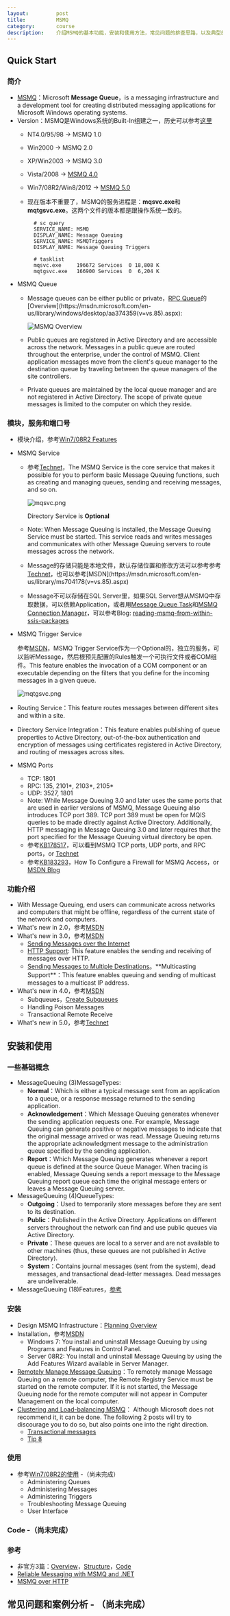 ```yaml
---
layout:         post
title:          MSMQ
category:       course
description:    介绍MSMQ的基本功能，安装和使用方法，常见问题的排查思路，以及典型的案例分析
---
```


## Quick Start

### 简介
- [MSMQ](https://technet.microsoft.com/en-us/library/cc753070(v=ws.10).aspx)：Microsoft **Message Queue**，is a messaging infrastructure and a development tool for creating distributed messaging applications for Microsoft Windows operating systems. 
- Version：MSMQ是Windows系统的Built-In组建之一，历史可以参考[这里](https://msdn.microsoft.com/en-us/library/ms711472(v=vs.85).aspx)
	- NT4.0/95/98 -> MSMQ 1.0
	- Win2000 -> MSMQ 2.0
	- XP/Win2003 -> MSMQ 3.0
	- Vista/2008 -> [MSMQ 4.0](https://technet.microsoft.com/en-us/library/cc753070(v=ws.10).aspx)
	- Win7/08R2/Win8/2012 -> [MSMQ 5.0](https://technet.microsoft.com/en-us/library/cc732184(v=ws.11).aspx)
	- 现在版本不重要了，MSMQ的服务进程是：**mqsvc.exe**和**mqtgsvc.exe**。这两个文件的版本都是跟操作系统一致的。

			# sc query
			SERVICE_NAME: MSMQ
			DISPLAY_NAME: Message Queuing
			SERVICE_NAME: MSMQTriggers
			DISPLAY_NAME: Message Queuing Triggers

			# tasklist
			mqsvc.exe     196672 Services  0 18,808 K
			mqtgsvc.exe   166900 Services  0  6,204 K
- MSMQ Queue
	- Message queues can be either public or private，[RPC Queue](https://msdn.microsoft.com/en-us/library/windows/desktop/aa378632(v=vs.85).aspx)的[Overview](https://msdn.microsoft.com/en-us/library/windows/desktop/aa374359(v=vs.85).aspx):

		![MSMQ Overview](https://i-msdn.sec.s-msft.com/dynimg/IC234947.png)

	- Public queues are registered in Active Directory and are accessible across the network. Messages in a public queue are routed throughout the enterprise, under the control of MSMQ. Client application messages move from the client's queue manager to the destination queue by traveling between the queue managers of the site controllers.
	- Private queues are maintained by the local queue manager and are not registered in Active Directory. The scope of private queue messages is limited to the computer on which they reside.

### 模块，服务和端口号
- 模块介绍，参考[Win7/08R2 Features](https://technet.microsoft.com/en-us/library/cc771474(v=ws.11).aspx)
- MSMQ Service
	- 参考[Technet](https://technet.microsoft.com/en-us/library/cc773676(v=ws.10).aspx)，The MSMQ Service is the core service that makes it possible for you to perform basic Message Queuing functions, such as creating and managing queues, sending and receiving messages, and so on.

		![mqsvc.png](https://i-msdn.sec.s-msft.com/dynimg/IC18874.bmp)

		Directory Service is **Optional**
	
	- Note: When Message Queuing is installed, the Message Queuing Service must be started. This service reads and writes messages and communicates with other Message Queuing servers to route messages across the network. 
	- Message的存储只能是本地文件，默认存储位置和修改方法可以参考参考[Technet](https://technet.microsoft.com/en-us/library/cc731996(v=ws.10).aspx)，也可以参考[MSDN](https://msdn.microsoft.com/en-us/library/ms704178(v=vs.85).aspx)
	- Message不可以存储在SQL Server里，如果SQL Server想从MSMQ中存取数据，可以依赖Application，或者用[Message Queue Task](https://msdn.microsoft.com/en-us/library/ms141227.aspx)和[MSMQ Connection Manager](https://msdn.microsoft.com/en-us/library/ms141219.aspx?f=255&MSPPError=-2147217396)，可以参考Blog: [reading-msmq-from-within-ssis-packages](https://blogs.msdn.microsoft.com/martijnh/2010/06/10/reading-msmq-from-within-ssis-packages/)
	 
- MSMQ Trigger Service
	
	参考[MSDN](https://msdn.microsoft.com/en-us/library/ms703197%28v=vs.85%29.aspx?f=255&MSPPError=-2147217396)，MSMQ Trigger Service作为一个Optional的，独立的服务，可以监听Message，然后根预先配置的Rules触发一个可执行文件或者COM组件。This feature enables the invocation of a COM component or an executable depending on the filters that you define for the incoming messages in a given queue.
	
	![mqtgsvc.png](https://i-msdn.sec.s-msft.com/dynimg/IC149010.bmp)

- Routing Service：This feature routes messages between different sites and within a site.
- Directory Service Integration：This feature enables publishing of queue properties to Active Directory, out-of-the-box authentication and encryption of messages using certificates registered in Active Directory, and routing of messages across sites.

- MSMQ Ports
	- TCP: 1801
	- RPC: 135, 2101*, 2103*, 2105*
	- UDP: 3527, 1801
	- Note: While Message Queuing 3.0 and later uses the same ports that are used in earlier versions of MSMQ, Message Queuing also introduces TCP port 389. TCP port 389 must be open for MQIS queries to be made directly against Active Directory. Additionally, HTTP messaging in Message Queuing 3.0 and later requires that the port specified for the Message Queuing virtual directory be open.
	- 参考[KB178517](https://support.microsoft.com/en-us/kb/178517)，可以看到MSMQ TCP ports, UDP ports, and RPC ports，or [Technet](https://technet.microsoft.com/en-us/library/cc725576%28v=ws.10%29.aspx?f=255&MSPPError=-2147217396)
	- 参考[KB183293](https://support.microsoft.com/en-us/kb/183293)，How To Configure a Firewall for MSMQ Access，or [MSDN Blog](https://blogs.msdn.microsoft.com/johnbreakwell/2008/04/29/clear-the-way-msmq-coming-through/)

### 功能介绍
- With Message Queuing, end users can communicate across networks and computers that might be offline, regardless of the current state of the network and computers.
- What's new in 2.0，参考[MSDN](https://msdn.microsoft.com/en-us/library/ms707128(v=vs.85).aspx)
- What's new in 3.0，参考[MSDN](https://msdn.microsoft.com/en-us/library/ms711435(v=vs.85).aspx)
	- [Sending Messages over the Internet](https://msdn.microsoft.com/en-us/library/ms706142(v=vs.85).aspx) 
	- [HTTP Support](https://msdn.microsoft.com/en-us/library/ms707036(v=vs.85).aspx): This feature enables the sending and receiving of messages over HTTP.
	- [Sending Messages to Multiple Destinations](https://msdn.microsoft.com/en-us/library/ms706929(v=vs.85).aspx)。**Multicasting Support**：This feature enables queuing and sending of multicast messages to a multicast IP address.
- What's new in 4.0，参考[MSDN](https://msdn.microsoft.com/en-us/library/ms701784(v=vs.85).aspx)
	- Subqueues，[Create Subqueues](https://msdn.microsoft.com/en-us/library/ms701277(v=vs.85).aspx)
	- Handling Poison Messages
	- Transactional Remote Receive
- What's new in 5.0，参考[Technet](https://technet.microsoft.com/en-us/library/dd759129(v=ws.11).aspx)

## 安装和使用

### 一些基础概念
- MessageQueuing (3)MessageTypes:
	- **Normal**：Which is either a typical message sent from an application to a queue, or a response message returned to the sending application.
	- **Acknowledgement**：Which Message Queuing generates whenever the sending application requests one. For example, Message Queuing can generate positive or negative messages to indicate that the original message arrived or was read. Message Queuing returns the appropriate acknowledgment message to the administration queue specified by the sending application.
	- **Report**：Which Message Queuing generates whenever a report queue is defined at the source Queue Manager. When tracing is enabled, Message Queuing sends a report message to the Message Queuing report queue each time the original message enters or leaves a Message Queuing server.
- MessageQueuing (4)QueueTypes:
	- **Outgoing**：Used to temporarily store messages before they are sent to its destination.
	- **Public**：Published in the Active Directory. Applications on different servers throughout the network can find and use public queues via Active Directory.
	- **Private**：These queues are local to a server and are not available to other machines (thus, these queues are not published in Active Directory).
	- **System**：Contains journal messages (sent from the system), dead messages, and transactional dead-letter messages. Dead messages are undeliverable.
- MessageQueuing (18)Features，[参考](http://www.its-on-the-internet-so-it-must-be-true.com/2012/08/microsoft-message-queuing-msmq-structure.html)

### 安装
- Design MSMQ Infrastructure：[Planning Overview](https://technet.microsoft.com/en-us/library/cc771772(v=ws.10).aspx)
- Installation，参考[MSDN](https://technet.microsoft.com/en-us/library/cc730960(v=ws.11).aspx)
	- Windows 7: You install and uninstall Message Queuing by using Programs and Features in Control Panel.
	- Server 08R2: You install and uninstall Message Queuing by using the Add Features Wizard available in Server Manager. 
- [Remotely Manage Message Queuing](https://technet.microsoft.com/en-us/library/cc771523(v=ws.11).aspx)：To remotely manage Message Queuing on a remote computer, the Remote Registry Service must be started on the remote computer. If it is not started, the Message Queuing node for the remote computer will not appear in Computer Management on the local computer.
- [Clustering and Load-balancing MSMQ](http://www.its-on-the-internet-so-it-must-be-true.com/2012/08/microsoft-message-queuing-msmq-overview.html)： Although Microsoft does not recommend it, it can be done. The following 2 posts will try to discourage you to do so, but also points one into the right direction.
	- [Transactional messages](http://blogs.msdn.com/b/johnbreakwell/archive/2008/11/18/oil-and-water-msmq-transactional-messages-and-load-balancing.aspx)
	- [Tip 8](http://www.devx.com/enterprise/Article/22314/0/page/3)

### 使用
- 参考[Win7/08R2的使用](https://technet.microsoft.com/en-us/library/cc732184(v=ws.11).aspx) -（尚未完成）
	- Administering Queues
	- Administering Messages
	- Administering Triggers
	- Troubleshooting Message Queuing
	- User Interface

### Code -（尚未完成）

### 参考
- 非官方3篇：[Overview](http://www.its-on-the-internet-so-it-must-be-true.com/2012/08/microsoft-message-queuing-msmq-overview.html)，[Structure](http://www.its-on-the-internet-so-it-must-be-true.com/2012/08/microsoft-message-queuing-msmq-structure.html)，[Code](http://www.its-on-the-internet-so-it-must-be-true.com/2012/08/microsoft-message-queuing-msmq-code.html)
- [Reliable Messaging with MSMQ and .NET](https://msdn.microsoft.com/en-us/library/ms978430.aspx)
- [MSMQ over HTTP](https://blogs.msdn.microsoft.com/mismail/2008/12/31/msmq-over-http/)

## 常见问题和案例分析 - （尚未完成）